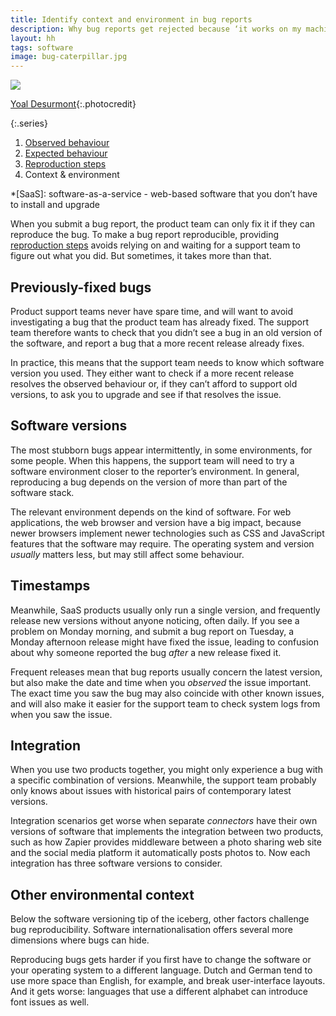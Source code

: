 ```yaml
---
title: Identify context and environment in bug reports
description: Why bug reports get rejected because ‘it works on my machine’
layout: hh
tags: software
image: bug-caterpillar.jpg
---
```


![](bug-caterpillar.jpg)

[Yoal Desurmont](https://unsplash.com/photos/JsQbvseVlzs){:.photocredit}

{:.series}
1. [Observed behaviour](bug-observed)
2. [Expected behaviour](bug-expected)
3. [Reproduction steps](bug-reproduction)
4. Context & environment

*[SaaS]: software-as-a-service - web-based software that you don’t have to install and upgrade

When you submit a bug report, the product team can only fix it if they can reproduce the bug.
To make a bug report reproducible, providing [reproduction steps](bug-reproduction)
avoids relying on and waiting for a support team to figure out what you did.
But sometimes, it takes more than that.

## Previously-fixed bugs

Product support teams never have spare time, and will want to avoid investigating a bug that the product team has already fixed.
The support team therefore wants to check that you didn’t see a bug in an old version of the software, and report a bug that a more recent release already fixes.

In practice, this means that the support team needs to know which software version you used.
They either want to check if a more recent release resolves the observed behaviour or, if they can’t afford to support old versions, to ask you to upgrade and see if that resolves the issue.

## Software versions

The most stubborn bugs appear intermittently, in some environments, for some people.
When this happens, the support team will need to try a software environment closer to the reporter’s environment.
In general, reproducing a bug depends on the version of more than part of the software stack.

The relevant environment depends on the kind of software.
For web applications, the web browser and version have a big impact, because newer browsers implement newer technologies such as CSS and JavaScript features that the software may require.
The operating system and version _usually_ matters less, but may still affect some behaviour.

## Timestamps

Meanwhile, SaaS products usually only run a single version, and frequently release new versions without anyone noticing, often daily.
If you see a problem on Monday morning, and submit a bug report on Tuesday, a Monday afternoon release might have fixed the issue, leading to confusion about why someone reported the bug _after_ a new release fixed it.

Frequent releases mean that bug reports usually concern the latest version, but also make the date and time when you _observed_ the issue important.
The exact time you saw the bug may also coincide with other known issues, and will also make it easier for the support team to check system logs from when you saw the issue.

## Integration

When you use two products together, you might only experience a bug with a specific combination of versions.
Meanwhile, the support team probably only knows about issues with historical pairs of contemporary latest versions.

Integration scenarios get worse when separate _connectors_ have their own versions of software that implements the integration between two products, such as how Zapier provides middleware between a photo sharing web site and the social media platform it automatically posts photos to.
Now each integration has three software versions to consider.

## Other environmental context

Below the software versioning tip of the iceberg, other factors challenge bug reproducibility.
Software internationalisation offers several more dimensions where bugs can hide.

Reproducing bugs gets harder if you first have to change the software or your operating system to a different language.
Dutch and German tend to use more space than English, for example, and break user-interface layouts.
And it gets worse: languages that use a different alphabet can introduce font issues as well.
